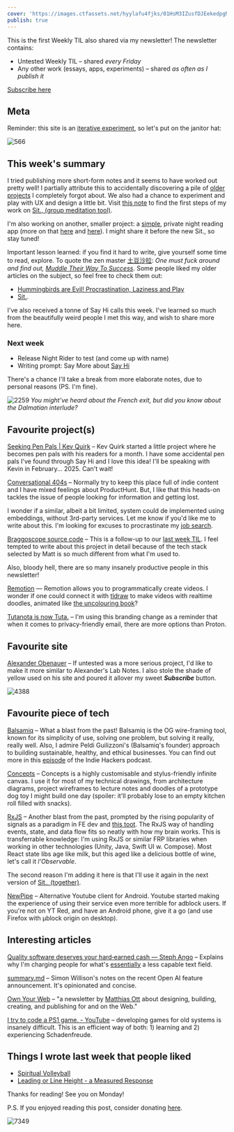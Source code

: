 ```yaml
---
cover: 'https://images.ctfassets.net/hyylafu4fjks/01HsM3IZusfDJEekedpgNI/f91e6f299f1a60819bb3e435d1cc203b/Untitled_Artwork_2.png'
publish: true
---
```

This is the first Weekly TIL also shared via my newsletter! The newsletter contains: 

- Untested Weekly TIL – shared *every Friday*
- Any other work (essays, apps, experiments) – shared *as often as I publish it*

<a class='subscribe-cta subscribe-cta--inline' href='https://letters.sonnet.io'>Subscribe here</a>

## Meta

Reminder: this site is an [iterative experiment](<../../../111>), so let's put on the janitor hat:

![566](182624883_856620778253995_571075980421732300_n_17904835792889678.webp)


## This week's summary

I tried publishing more short-form notes and it seems to have worked out pretty well! I partially attribute this to accidentally discovering a pile of [older projects](<../../../Spiritual Volleyball>) I completely forgot about. We also had a chance to experiment and play with UX and design a little bit. Visit [this note](<../../../Sit., part 2 – devlog 001>) to find the first steps of my work on [Sit., (group meditation tool)](<../../../Sit., (together)>).

I'm also working on another, smaller project: a [simple](<../../../Brutally simple>), private night reading app (more on that [here](<../../../Night Rider>) and [here](<../../../Obsidian for Vampires>)). I might share it before the new Sit., so stay tuned!

Important lesson learned: if you find it hard to write, give yourself some time to read, explore. To quote the zen master [土豆沙拉](https://duckduckgo.com/?q=土豆沙拉&ia=images&iax=images): *One must fuck around and find out, [Muddle Their Way To Success](<../../../Muddle Your Way To Success>)*. Some people liked my older articles on the subject, so feel free to check them out:

- [Hummingbirds are Evil! Procrastination, Laziness and Play](https://sonnet.io/posts/hummingbirds)
- [Sit.](https://sonnet.io/posts/sit).


I've also received a tonne of Say Hi calls this week. I've learned so much from the beautifully weird people I met this way, and wish to share more here.

### Next week

- Release Night Rider to test (and come up with name)
- Writing prompt: Say More about [Say Hi](https://sonnet.io/posts/hi)

There's a chance I'll take a break from more elaborate notes, due to personal reasons (PS. I'm fine).

![2259](45-dalmatian.webp)
*You might've heard about the French exit, but did you know about the Dalmatian interlude?*

## Favourite project(s)

[Seeking Pen Pals | Kev Quirk](https://kevquirk.com/seeking-pen-pals) – Kev Quirk started a little project where he becomes pen pals with his readers for a month. I have some accidental pen pals I've found through Say Hi and I love this idea! I'll be speaking with Kevin in February... 2025. Can't wait!

[Conversational 404s](https://www.producthunt.com/posts/conversational-404s-formless-typeform?ref=ph_extension) – Normally try to keep this place full of indie content and I have mixed feelings about ProductHunt. But, I like that this heads-on tackles the issue of people looking for information and getting lost. 

I wonder if a similar, albeit a bit limited, system could de implemented using embeddings, without 3rd-party services. Let me know if you'd like me to write about this. I'm looking for excuses to procrastinate my [job search](https://consulting.sonnet.io).

[Braggoscope source code](https://twitter.com/genmon/status/1721602573512085680) – This is a follow-up to our [last week TIL](<../44>). I feel tempted to write about this project in detail because of the tech stack selected by Matt is so much different from what I'm used to.

Also, bloody hell, there are so many insanely productive people in this newsletter! 

[Remotion](https://www.remotion.dev) — Remotion allows you to programmatically create videos. I wonder if one could connect it with [tldraw](https://tldraw.dev) to make videos with realtime doodles, animated like [the uncolouring book](https://lines.potato.horse)?

[Tutanota is now Tuta.](https://tuta.com/blog/tutanota-is-now-tuta) – I'm using this branding change as a reminder that when it comes to privacy-friendly email, there are more options than Proton.

## Favourite site

[Alexander Obenauer](https://alexanderobenauer.com) – If untested was a more serious project, I'd like to make it more similar to Alexander's Lab Notes. I also stole the shade of yellow used on his site and poured it allover my sweet ***Subscribe*** button.

![4388](suspiria.webp)
## Favourite piece of tech

[Balsamiq](https://balsamiq.com/) – What a blast from the past! Balsamiq is the OG wire-framing tool, known for its simplicity of use, solving one problem, but solving it really, really well. Also, I admire Peldi Guilizzoni's (Balsamiq's founder) approach to building sustainable, healthy, and ethical businesses. You can find out more in this [‎episode](https://podcasts.apple.com/gb/podcast/throwback-building-a-business-meant-to-last-with/id1206165808?i=1000555716446) of the Indie Hackers podcast.

[Concepts](https://concepts.app/en/) – Concepts is a highly customisable and stylus-friendly infinite canvas. I use it for most of my technical drawings, from architecture diagrams, project wireframes to lecture notes and doodles of a prototype dog toy I might build one day (spoiler: it'll probably lose to an empty kitchen roll filled with snacks).

[RxJS](https://rxjs.dev) – Another blast from the past, prompted by the rising popularity of signals as a paradigm in FE dev and [this toot](https://mas.to/@TodePond/111374640204129587). The RxJS way of handling events, state, and data flow fits so neatly with how my brain works. This is transferrable knowledge: I'm using RxJS or similar FRP libraries when working in other technologies (Unity, Java, Swift UI w. Compose). Most React state libs age like milk, but this aged like a delicious bottle of wine, let's call it *l'Observable*.

The second reason I'm adding it here is that I'll use it again in the next version of [Sit., (together)](<../../../Sit., (together)>).

[NewPipe](https://newpipe.net) – Alternative Youtube client for Android. Youtube started making the experience of using their service even more terrible for adblock users. If you're not on YT Red, and have an Android phone, give it a go (and use Firefox with µblock origin on desktop).
## Interesting articles

[Quality software deserves your hard‑earned cash — Steph Ango](https://stephango.com/quality-software) – Explains why I'm charging people for what's [essentially](<../../../Essentially>) a less capable text field.

[summary.md](https://gist.github.com/simonw/d50c8634320d339bd88f0ef17dea0a03) – Simon Willison's notes on the recent Open AI feature announcement. It's opinionated and concise.

[Own Your Web](https://matthiasott.com/newsletter) – "a newsletter by [Matthias Ott](https://matthiasott.com/?utm_source=ownyourweb&utm_medium=email) about designing, building, creating, and publishing for and on the Web."

[I try to code a PS1 game. - YouTube](https://www.youtube.com/watch?v=QYVGczdflyY) – developing games for old systems is insanely difficult. This is an efficient way of both: 1) learning and 2) experiencing Schadenfreude.

## Things I wrote last week that people liked

- [Spiritual Volleyball](<../../../Spiritual Volleyball>)
- [Leading or Line Height - a Measured Response](<../../../Leading or Line Height - a Measured Response>)


Thanks for reading! See you on Monday!

P.S. If you enjoyed reading this post, consider donating [here](https://rafal.ck.page/products/tip).

![7349](45-footer.webp)
